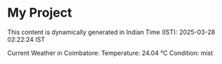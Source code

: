 # My Project

This content is dynamically generated in Indian Time (IST): 2025-03-28 02:22:24 IST


Current Weather in Coimbatore:
Temperature: 24.04 °C
Condition: mist
